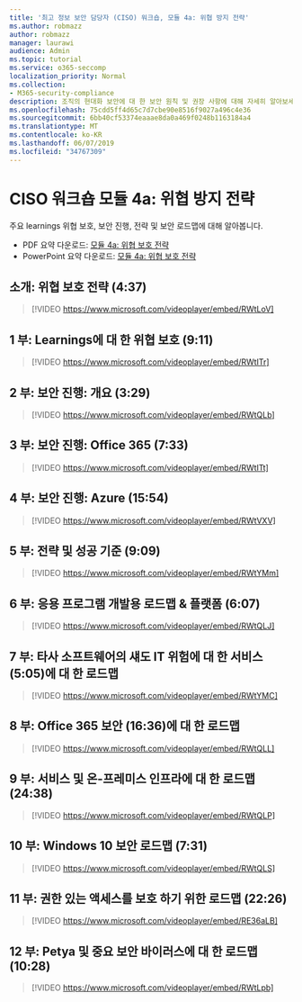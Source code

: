 ```yaml
---
title: '최고 정보 보안 담당자 (CISO) 워크숍, 모듈 4a: 위협 방지 전략'
ms.author: robmazz
author: robmazz
manager: laurawi
audience: Admin
ms.topic: tutorial
ms.service: o365-seccomp
localization_priority: Normal
ms.collection:
- M365-security-compliance
description: 조직의 현대화 보안에 대 한 보안 원칙 및 권장 사항에 대해 자세히 알아보세요.
ms.openlocfilehash: 75cdd5ff4d65c7d7cbe90e8516f9027a496c4e36
ms.sourcegitcommit: 6bb40cf53374eaaae8da0a469f0248b1163184a4
ms.translationtype: MT
ms.contentlocale: ko-KR
ms.lasthandoff: 06/07/2019
ms.locfileid: "34767309"
---
```

# <a name="ciso-workshop-module-4a-threat-protection-strategy"></a>CISO 워크숍 모듈 4a: 위협 방지 전략

주요 learnings 위협 보호, 보안 진행, 전략 및 보안 로드맵에 대해 알아봅니다.

- PDF 요약 다운로드: [모듈 4a: 위협 보호 전략](media/ciso-workshop-4a-threat-protection.pdf)
- PowerPoint 요약 다운로드: [모듈 4a: 위협 보호 전략](https://docs.microsoft.com/office365/securitycompliance/media/ciso-workshop-4a-threat-protection.pptx)

## <a name="introduction-threat-protection-strategy-437"></a>소개: 위협 보호 전략 (4:37)

> [!VIDEO https://www.microsoft.com/videoplayer/embed/RWtLoV]

## <a name="part-1-learnings-about-threat-protection-911"></a>1 부: Learnings에 대 한 위협 보호 (9:11)

> [!VIDEO https://www.microsoft.com/videoplayer/embed/RWtITr]

## <a name="part-2-security-evolution-overview-329"></a>2 부: 보안 진행: 개요 (3:29)

> [!VIDEO https://www.microsoft.com/videoplayer/embed/RWtQLb]

## <a name="part-3-security-evolution-office-365-733"></a>3 부: 보안 진행: Office 365 (7:33)

> [!VIDEO https://www.microsoft.com/videoplayer/embed/RWtITt]

## <a name="part-4-security-evolution-azure-1554"></a>4 부: 보안 진행: Azure (15:54)

> [!VIDEO https://www.microsoft.com/videoplayer/embed/RWtVXV]

## <a name="part-5-strategies-and-success-criteria-909"></a>5 부: 전략 및 성공 기준 (9:09)

> [!VIDEO https://www.microsoft.com/videoplayer/embed/RWtYMm]

## <a name="part-6-roadmap-for-application-development--platform-as-a-service-607"></a>6 부: 응용 프로그램 개발용 로드맵 & 플랫폼 (6:07)

> [!VIDEO https://www.microsoft.com/videoplayer/embed/RWtQLJ]

## <a name="part-7-roadmap-for-shadow-it-risk-from-third-party-software-as-a-service-505"></a>7 부: 타사 소프트웨어의 섀도 IT 위험에 대 한 서비스 (5:05)에 대 한 로드맵

> [!VIDEO https://www.microsoft.com/videoplayer/embed/RWtYMC]

## <a name="part-8-roadmap-for-office-365-security-1636"></a>8 부: Office 365 보안 (16:36)에 대 한 로드맵

> [!VIDEO https://www.microsoft.com/videoplayer/embed/RWtQLL]

## <a name="part-9-roadmap-for-infrastructure-as-a-service-and-on-premises-2438"></a>9 부: 서비스 및 온-프레미스 인프라에 대 한 로드맵 (24:38)

> [!VIDEO https://www.microsoft.com/videoplayer/embed/RWtQLP]

## <a name="part-10-roadmap-for-windows-10-security-731"></a>10 부: Windows 10 보안 로드맵 (7:31)

> [!VIDEO https://www.microsoft.com/videoplayer/embed/RWtQLS]

## <a name="part-11-roadmap-for-securing-privileged-access-2226"></a>11 부: 권한 있는 액세스를 보호 하기 위한 로드맵 (22:26)

> [!VIDEO https://www.microsoft.com/videoplayer/embed/RE36aLB]

## <a name="part-12-roadmap-for-not-petya-and-critical-security-hygiene-1028"></a>12 부: Petya 및 중요 보안 바이러스에 대 한 로드맵 (10:28)

> [!VIDEO https://www.microsoft.com/videoplayer/embed/RWtLpb]